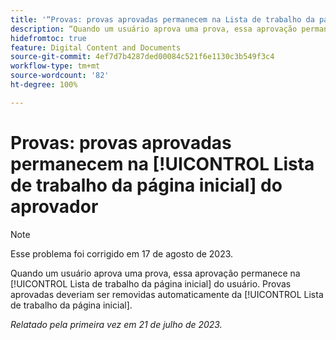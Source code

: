 ```yaml
---
title: '“Provas: provas aprovadas permanecem na Lista de trabalho da página inicial do aprovador”'
description: “Quando um usuário aprova uma prova, essa aprovação permanece na Lista de trabalho da página inicial do usuário. As provas aprovadas deveriam ser removidas automaticamente da Lista de trabalho da página inicial.”
hidefromtoc: true
feature: Digital Content and Documents
source-git-commit: 4ef7d7b4287ded00084c521f6e1130c3b549f3c4
workflow-type: tm+mt
source-wordcount: '82'
ht-degree: 100%

---
```



# Provas: provas aprovadas permanecem na [!UICONTROL Lista de trabalho da página inicial] do aprovador

<!--WF and WFP TOCs-->

>[!NOTE]
>
>Esse problema foi corrigido em 17 de agosto de 2023.

Quando um usuário aprova uma prova, essa aprovação permanece na [!UICONTROL Lista de trabalho da página inicial] do usuário. Provas aprovadas deveriam ser removidas automaticamente da [!UICONTROL Lista de trabalho da página inicial].

_Relatado pela primeira vez em 21 de julho de 2023._

